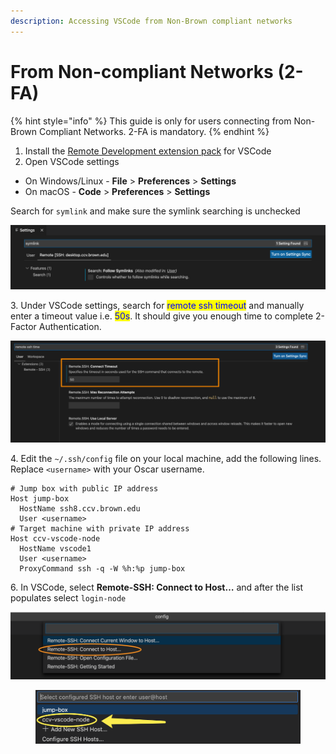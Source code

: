 ```yaml
---
description: Accessing VSCode from Non-Brown compliant networks
---
```


# From Non-compliant Networks (2-FA)

{% hint style="info" %}
This guide is only for users connecting from Non-Brown Compliant Networks. 2-FA is mandatory.
{% endhint %}

1. Install the [Remote Development extension pack](https://aka.ms/vscode-remote/download/extension) for VSCode
2. Open VSCode settings&#x20;

* On Windows/Linux - **File** > **Preferences** > **Settings**
* On macOS - **Code** > **Preferences** > **Settings**

Search for `symlink` and make sure the symlink searching is unchecked

![](../../.gitbook/assets/screen-shot-2021-07-27-at-9.52.23-am.png)

3\. Under VSCode settings, search for <mark style="color:blue;">remote ssh timeout</mark> and manually enter a timeout value i.e. <mark style="color:blue;">50s</mark>. It should give you enough time to complete 2-Factor Authentication.

![](<../../.gitbook/assets/Screen Shot 2022-03-28 at 9.15.51 AM.png>)

4\. Edit the `~/.ssh/config` file on your local machine, add the following lines. Replace `<username>` with your Oscar username.

```
# Jump box with public IP address
Host jump-box
  HostName ssh8.ccv.brown.edu
  User <username>
# Target machine with private IP address
Host ccv-vscode-node
  HostName vscode1
  User <username>
  ProxyCommand ssh -q -W %h:%p jump-box
```

6\. In VSCode, select  **Remote-SSH: Connect to Host…** and after the list populates select `login-node`

![](../../.gitbook/assets/screen-shot-2021-09-08-at-10.24.42-am.png)

<figure><img src="../../.gitbook/assets/vscode_setup.png" alt=""><figcaption></figcaption></figure>

